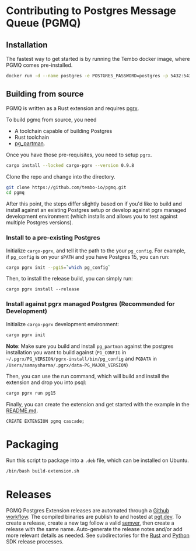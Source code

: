 # Contributing to Postgres Message Queue (PGMQ)

## Installation

The fastest way to get started is by running the Tembo docker image, where PGMQ comes pre-installed.

```bash
docker run -d --name postgres -e POSTGRES_PASSWORD=postgres -p 5432:5432 quay.io/tembo/pgmq-pg:latest
```

## Building from source

PGMQ is written as a Rust extension and requires [pgrx](https://github.com/pgcentralfoundation/pgrx).

To build pgmq from source, you need
* A toolchain capable of building Postgres
* Rust toolchain
* [pg_partman](https://github.com/pgpartman/pg_partman).

Once you have those pre-requisites, you need to setup `pgrx`.

```bash
cargo install --locked cargo-pgrx --version 0.9.8
```

Clone the repo and change into the directory.

```bash
git clone https://github.com/tembo-io/pgmq.git
cd pgmq
```

After this point, the steps differ slightly based on if you'd like to build
and install against an existing Postgres setup or develop against pgrx managed
development environment (which installs and allows you to test against multiple
Postgres versions).

### Install to a pre-existing Postgres

Initialize `cargo-pgrx`, and tell it the path to the your `pg_config`. For example,
if `pg_config` is on your `$PATH` and you have Postgres 15, you can run:

```bash
cargo pgrx init --pg15=`which pg_config`
```
Then, to install the release build, you can simply run:
```
cargo pgrx install --release
```

### Install against pgrx managed Postgres (Recommended for Development)

Initialize `cargo-pgrx` development environment:

```bash
cargo pgrx init
```

**Note**: Make sure you build and install `pg_partman` against the postgres installation
you want to build against (`PG_CONFIG` in `~/.pgrx/PG_VERSION/pgrx-install/bin/pg_config`
and `PGDATA` in `/Users/samaysharma/.pgrx/data-PG_MAJOR_VERSION`)

Then, you can use the run command, which will build and install the extension
and drop you into psql:

```bash
cargo pgrx run pg15
```

Finally, you can create the extension and get started with the example in the [README.md](README.md).

```psql
CREATE EXTENSION pgmq cascade;
```

# Packaging

Run this script to package into a `.deb` file, which can be installed on Ubuntu.

```
/bin/bash build-extension.sh
```

# Releases

PGMQ Postgres Extension releases are automated through a [Github workflow](https://github.com/tembo-io/pgmq/blob/main/.github/workflows/extension_ci.yml). The compiled binaries are publish to and hosted at [pgt.dev](https://pgt.dev). To create a release, create a new tag follow a valid [semver](https://semver.org/), then create a release with the same name. Auto-generate the release notes and/or add more relevant details as needed. See subdirectories for the [Rust](https://github.com/tembo-io/pgmq/tree/main/core) and [Python](https://github.com/tembo-io/pgmq/tree/main/tembo-pgmq-python) SDK release processes.
